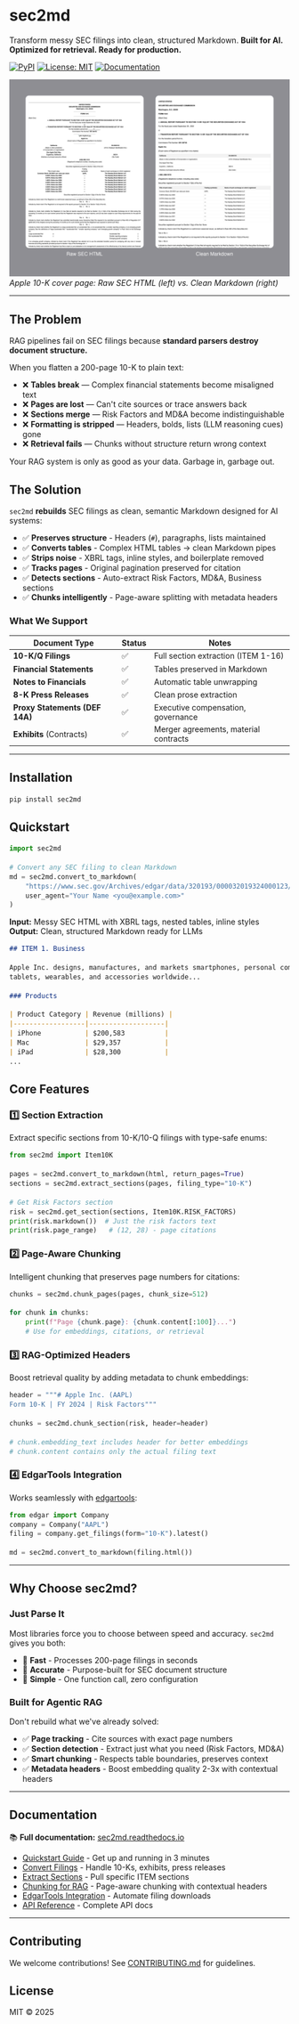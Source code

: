 # sec2md

Transform messy SEC filings into clean, structured Markdown.
**Built for AI. Optimized for retrieval. Ready for production.**

[![PyPI](https://img.shields.io/pypi/v/sec2md.svg)](https://pypi.org/project/sec2md)
[![License: MIT](https://img.shields.io/badge/License-MIT-yellow.svg)](LICENSE)
[![Documentation](https://img.shields.io/badge/docs-readthedocs-blue.svg)](https://sec2md.readthedocs.io)

![Before and After Comparison](comparison.png)
*Apple 10-K cover page: Raw SEC HTML (left) vs. Clean Markdown (right)*

---

## The Problem

RAG pipelines fail on SEC filings because **standard parsers destroy document structure.**

When you flatten a 200-page 10-K to plain text:

- ❌ **Tables break** — Complex financial statements become misaligned text
- ❌ **Pages are lost** — Can't cite sources or trace answers back
- ❌ **Sections merge** — Risk Factors and MD&A become indistinguishable
- ❌ **Formatting is stripped** — Headers, bolds, lists (LLM reasoning cues) gone
- ❌ **Retrieval fails** — Chunks without structure return wrong context

Your RAG system is only as good as your data. Garbage in, garbage out.

## The Solution

`sec2md` **rebuilds** SEC filings as clean, semantic Markdown designed for AI systems:

- ✅ **Preserves structure** - Headers (`#`), paragraphs, lists maintained
- ✅ **Converts tables** - Complex HTML tables → clean Markdown pipes
- ✅ **Strips noise** - XBRL tags, inline styles, and boilerplate removed
- ✅ **Tracks pages** - Original pagination preserved for citation
- ✅ **Detects sections** - Auto-extract Risk Factors, MD&A, Business sections
- ✅ **Chunks intelligently** - Page-aware splitting with metadata headers

### What We Support

| Document Type              | Status | Notes                                |
|----------------------------|--------|--------------------------------------|
| **10-K/Q Filings**         | ✅     | Full section extraction (ITEM 1-16)  |
| **Financial Statements**   | ✅     | Tables preserved in Markdown         |
| **Notes to Financials**    | ✅     | Automatic table unwrapping           |
| **8-K Press Releases**     | ✅     | Clean prose extraction               |
| **Proxy Statements (DEF 14A)** | ✅ | Executive compensation, governance   |
| **Exhibits** (Contracts)   | ✅     | Merger agreements, material contracts|

---

## Installation

```bash
pip install sec2md
```

## Quickstart

```python
import sec2md

# Convert any SEC filing to clean Markdown
md = sec2md.convert_to_markdown(
    "https://www.sec.gov/Archives/edgar/data/320193/000032019324000123/aapl-20240928.htm",
    user_agent="Your Name <you@example.com>"
)
```

**Input:** Messy SEC HTML with XBRL tags, nested tables, inline styles
**Output:** Clean, structured Markdown ready for LLMs

```markdown
## ITEM 1. Business

Apple Inc. designs, manufactures, and markets smartphones, personal computers,
tablets, wearables, and accessories worldwide...

### Products

| Product Category | Revenue (millions) |
|------------------|-------------------|
| iPhone           | $200,583          |
| Mac              | $29,357           |
| iPad             | $28,300           |
...
```

## Core Features

### 1️⃣ Section Extraction
Extract specific sections from 10-K/10-Q filings with type-safe enums:

```python
from sec2md import Item10K

pages = sec2md.convert_to_markdown(html, return_pages=True)
sections = sec2md.extract_sections(pages, filing_type="10-K")

# Get Risk Factors section
risk = sec2md.get_section(sections, Item10K.RISK_FACTORS)
print(risk.markdown())  # Just the risk factors text
print(risk.page_range)   # (12, 28) - page citations
```

### 2️⃣ Page-Aware Chunking
Intelligent chunking that preserves page numbers for citations:

```python
chunks = sec2md.chunk_pages(pages, chunk_size=512)

for chunk in chunks:
    print(f"Page {chunk.page}: {chunk.content[:100]}...")
    # Use for embeddings, citations, or retrieval
```

### 3️⃣ RAG-Optimized Headers
Boost retrieval quality by adding metadata to chunk embeddings:

```python
header = """# Apple Inc. (AAPL)
Form 10-K | FY 2024 | Risk Factors"""

chunks = sec2md.chunk_section(risk, header=header)

# chunk.embedding_text includes header for better embeddings
# chunk.content contains only the actual filing text
```

### 4️⃣ EdgarTools Integration
Works seamlessly with [edgartools](https://github.com/dgunning/edgartools):

```python
from edgar import Company
company = Company("AAPL")
filing = company.get_filings(form="10-K").latest()

md = sec2md.convert_to_markdown(filing.html())
```

---

## Why Choose sec2md?

### Just Parse It
Most libraries force you to choose between speed and accuracy. `sec2md` gives you both:
- 🚀 **Fast** - Processes 200-page filings in seconds
- 🎯 **Accurate** - Purpose-built for SEC document structure
- 🔧 **Simple** - One function call, zero configuration

### Built for Agentic RAG
Don't rebuild what we've already solved:
- ✅ **Page tracking** - Cite sources with exact page numbers
- ✅ **Section detection** - Extract just what you need (Risk Factors, MD&A)
- ✅ **Smart chunking** - Respects table boundaries, preserves context
- ✅ **Metadata headers** - Boost embedding quality 2-3x with contextual headers

---

## Documentation

📚 **Full documentation:** [sec2md.readthedocs.io](https://sec2md.readthedocs.io)

- [Quickstart Guide](https://sec2md.readthedocs.io/quickstart) - Get up and running in 3 minutes
- [Convert Filings](https://sec2md.readthedocs.io/usage/direct-conversion) - Handle 10-Ks, exhibits, press releases
- [Extract Sections](https://sec2md.readthedocs.io/usage/sections) - Pull specific ITEM sections
- [Chunking for RAG](https://sec2md.readthedocs.io/usage/chunking) - Page-aware chunking with contextual headers
- [EdgarTools Integration](https://sec2md.readthedocs.io/usage/edgartools) - Automate filing downloads
- [API Reference](https://sec2md.readthedocs.io/api/convert_to_markdown) - Complete API docs

---

## Contributing

We welcome contributions! See [CONTRIBUTING.md](CONTRIBUTING.md) for guidelines.

## License

MIT © 2025

